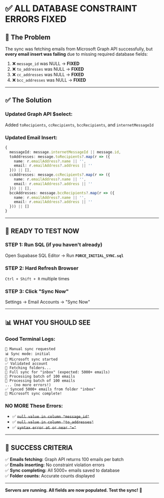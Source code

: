 # ✅ ALL DATABASE CONSTRAINT ERRORS FIXED

## 🐛 The Problem

The sync was fetching emails from Microsoft Graph API successfully, but **every email insert was failing** due to missing required database fields:

1. ❌ `message_id` was NULL → **FIXED**
2. ❌ `to_addresses` was NULL → **FIXED**
3. ❌ `cc_addresses` was NULL → **FIXED**
4. ❌ `bcc_addresses` was NULL → **FIXED**

---

## ✅ The Solution

### **Updated Graph API $select:**

Added `toRecipients`, `ccRecipients`, `bccRecipients`, and `internetMessageId`

### **Updated Email Insert:**

```typescript
{
  messageId: message.internetMessageId || message.id,
  toAddresses: message.toRecipients?.map(r => ({
    name: r.emailAddress?.name || '',
    email: r.emailAddress?.address || ''
  })) || [],
  ccAddresses: message.ccRecipients?.map(r => ({
    name: r.emailAddress?.name || '',
    email: r.emailAddress?.address || ''
  })) || [],
  bccAddresses: message.bccRecipients?.map(r => ({
    name: r.emailAddress?.name || '',
    email: r.emailAddress?.address || ''
  })) || []
}
```

---

## 🚀 READY TO TEST NOW

### **STEP 1: Run SQL (if you haven't already)**

Open Supabase SQL Editor → Run **`FORCE_INITIAL_SYNC.sql`**

### **STEP 2: Hard Refresh Browser**

`Ctrl + Shift + R` multiple times

### **STEP 3: Click "Sync Now"**

Settings → Email Accounts → "Sync Now"

---

## 📊 WHAT YOU SHOULD SEE

### **Good Terminal Logs:**

```
🔵 Manual sync requested
📊 Sync mode: initial
🚀 Microsoft sync started
✅ Validated account
📁 Fetching folders...
🔄 Full sync for "inbox" (expected: 5000+ emails)
📧 Processing batch of 100 emails
📧 Processing batch of 100 emails
... (no more errors!)
✅ Synced 5000+ emails from folder "inbox"
🎉 Microsoft sync complete!
```

### **NO MORE These Errors:**

- ✅ ~~`null value in column "message_id"`~~
- ✅ ~~`null value in column "to_addresses"`~~
- ✅ ~~`syntax error at or near "="`~~

---

## 🎯 SUCCESS CRITERIA

✅ **Emails fetching:** Graph API returns 100 emails per batch  
✅ **Emails inserting:** No constraint violation errors  
✅ **Sync completing:** All 5000+ emails saved to database  
✅ **Folder counts:** Accurate counts displayed

---

**Servers are running. All fields are now populated. Test the sync!** 🚀

